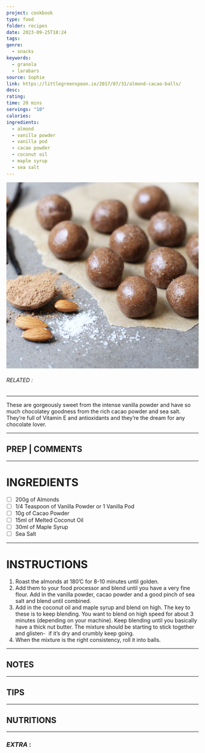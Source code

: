 ```yaml
---
project: cookbook
type: food
folder: recipes
date: 2023-09-25T18:24
tags: 
genre:
  - snacks
keywords:
  - granola
  - larabars
source: Sophie
link: https://littlegreenspoon.ie/2017/07/31/almond-cacao-balls/
desc: 
rating: 
time: 20 mins
servings: "10"
calories: 
ingredients:
  - almond
  - vanilla powder
  - vanilla pod
  - cacao powder
  - coconut oil
  - maple syrup
  - sea salt
---
```


![IMAGE](image_355.png)

###### *RELATED* : 
---
These are gorgeously sweet from the intense vanilla powder and have so much chocolatey goodness from the rich cacao powder and sea salt. They’re full of Vitamin E and antioxidants and they’re the dream for any chocolate lover.[](https://z89d0b.n3cdn1.secureserver.net/wp-content/uploads/2017/06/Almond-cacao-balls-1.jpg)

---
## PREP | COMMENTS



---
# INGREDIENTS

- [ ] 200g of Almonds
- [ ] 1/4 Teaspoon of Vanilla Powder or 1 Vanilla Pod
- [ ] 10g of Cacao Powder
- [ ] 15ml of Melted Coconut Oil
- [ ] 30ml of Maple Syrup
- [ ] Sea Salt

---
# INSTRUCTIONS

1. Roast the almonds at 180’C for 8-10 minutes until golden.
2. Add them to your food processor and blend until you have a very fine flour. Add in the vanilla powder, cacao powder and a good pinch of sea salt and blend until combined.
3. Add in the coconut oil and maple syrup and blend on high. The key to these is to keep blending. You want to blend on high speed for about 3 minutes (depending on your machine). Keep blending until you basically have a thick nut butter. The mixture should be starting to stick together and glisten-  if it’s dry and crumbly keep going.
4. When the mixture is the right consistency, roll it into balls.

---
## NOTES



---
## TIPS



---
## NUTRITIONS



---
### *EXTRA* :



